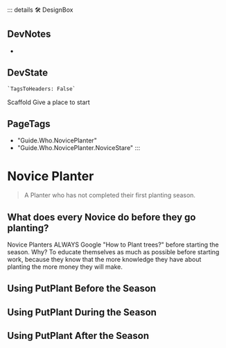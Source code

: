 ::: details 🛠 <dev>DesignBox</dev>

## DevNotes

-

## DevState

```py
`TagsToHeaders: False`
```

Scaffold
Give a place to start
<h2>PageTags</h2>

- "Guide.Who.NovicePlanter"
- "Guide.Who.NovicePlanter.NoviceStare"
:::

# Novice Planter

> A Planter who has not completed their first planting season.

## What does every Novice do before they go planting?

Novice Planters ALWAYS Google "How to Plant trees?" before starting the season. Why? To educate themselves as much as possible before starting work, because they know that the more knowledge they have about planting the more money they will make.

## Using PutPlant Before the Season

## Using PutPlant During the Season

## Using PutPlant After the Season
